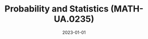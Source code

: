 ---
title: "Probability and Statistics (MATH-UA.0235)"
collection: teaching
type: "Instructor"
permalink: /teaching/2023-spring-teaching-1
venue: "New York University, Mathematics"
date: 2023-01-01
location: "New York, NY"
---